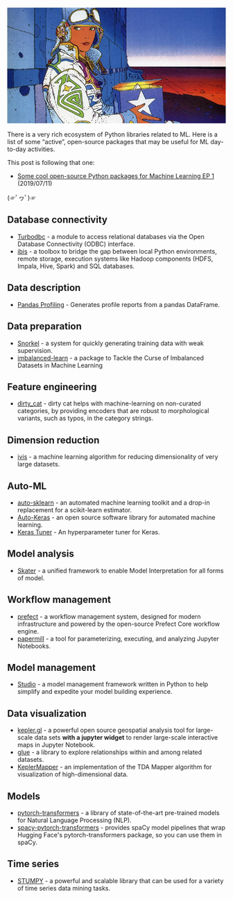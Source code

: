 
<p align="center">
  <img width="600" src="https://github.com/aetperf/aetperf.github.io/blob/master/img/2019-08-08_01/moebius.jpg" alt="Moebius">
</p>

There is a very rich ecosystem of Python libraries related to ML. Here is a list of some “active”, open-source packages that may be useful for ML day-to-day activities.

This post is following that one:

* [Some cool open-source Python packages for Machine Learning EP 1](https://aetperf.github.io/2019/07/11/Some-cool-open-source-Python-packages-for-Machine-Learning.html) (2019/07/11)

(☞ﾟヮﾟ)☞

## Database connectivity

* [Turbodbc](https://github.com/blue-yonder/turbodbc) - a module to access relational databases via the Open Database Connectivity (ODBC) interface.  
* [ibis](https://github.com/ibis-project/ibis) - a toolbox to bridge the gap between local Python environments, remote storage, execution systems like Hadoop components (HDFS, Impala, Hive, Spark) and SQL databases. 

## Data description

* [Pandas Profiling](https://github.com/pandas-profiling/pandas-profiling) - Generates profile reports from a pandas DataFrame.

## Data preparation

* [Snorkel](https://github.com/HazyResearch/snorkel) - a system for quickly generating training data with weak supervision.  
* [imbalanced-learn](https://github.com/scikit-learn-contrib/imbalanced-learn) - a package to Tackle the Curse of Imbalanced Datasets in Machine Learning

## Feature engineering

* [dirty_cat](https://github.com/dirty-cat/dirty_cat/) - dirty cat helps with machine-learning on non-curated categories, by providing encoders that are robust to morphological variants, such as typos, in the category strings.

## Dimension reduction

* [ivis](https://github.com/beringresearch/ivis) - a machine learning algorithm for reducing dimensionality of very large datasets. 

## Auto-ML

* [auto-sklearn](https://github.com/automl/auto-sklearn) - an automated machine learning toolkit and a drop-in replacement for a scikit-learn estimator.
* [Auto-Keras](https://github.com/keras-team/autokeras) - an open source software library for automated machine learning.  
* [Keras Tuner](https://github.com/keras-team/keras-tuner) - An hyperparameter tuner for Keras.

## Model analysis

* [Skater](https://github.com/oracle/Skater) - a unified framework to enable Model Interpretation for all forms of model.

## Workflow management

* [prefect](https://github.com/PrefectHQ/prefect) - a workflow management system, designed for modern infrastructure and powered by the open-source Prefect Core workflow engine. 
* [papermill](https://github.com/nteract/papermill) - a tool for parameterizing, executing, and analyzing Jupyter Notebooks.

## Model management

* [Studio](https://github.com/studioml/studio) - a model management framework written in Python to help simplify and expedite your model building experience. 

## Data visualization

* [kepler.gl](https://github.com/keplergl/kepler.gl) - a powerful open source geospatial analysis tool for large-scale data sets **with a jupyter widget** to render large-scale interactive maps in Jupyter Notebook.  
* [glue](https://glueviz.org/) - a library to explore relationships within and among related datasets.
* [KeplerMapper](https://github.com/scikit-tda/kepler-mapper) - an implementation of the TDA Mapper algorithm for visualization of high-dimensional data.

## Models

* [pytorch-transformers](https://github.com/huggingface/pytorch-transformers) - a library of state-of-the-art pre-trained models for Natural Language Processing (NLP).  
* [spacy-pytorch-transformers](https://github.com/explosion/spacy-pytorch-transformers) - provides spaCy model pipelines that wrap Hugging Face's pytorch-transformers package, so you can use them in spaCy.

## Time series

* [STUMPY](https://github.com/TDAmeritrade/stumpy) - a powerful and scalable library that can be used for a variety of time series data mining tasks.
